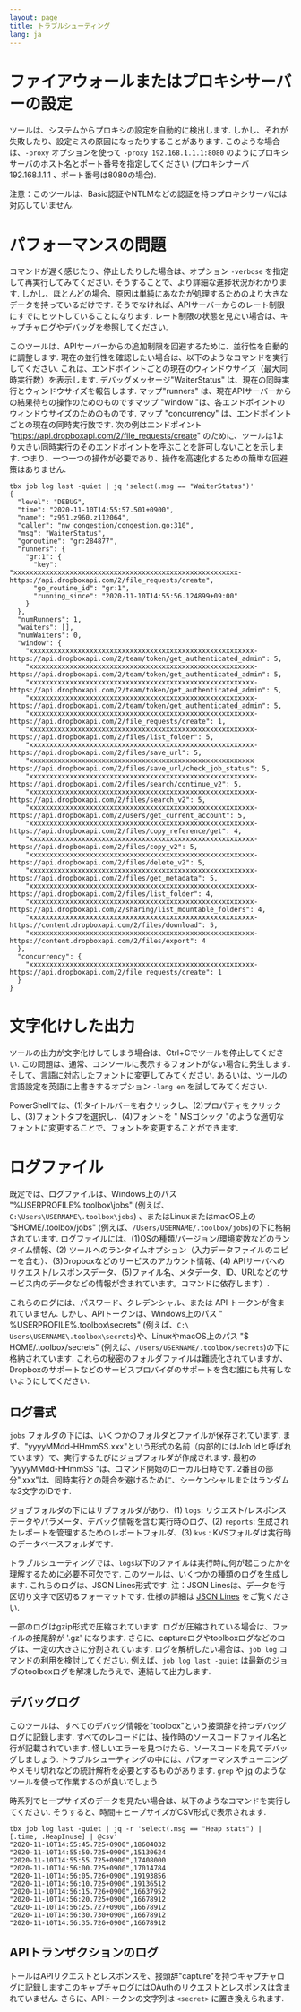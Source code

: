 ```yaml
---
layout: page
title: トラブルシューティング
lang: ja
---
```


# ファイアウォールまたはプロキシサーバーの設定

ツールは、システムからプロキシの設定を自動的に検出します. しかし、それが失敗したり、設定ミスの原因になったりすることがあります.
このような場合は、`-proxy` オプションを使って `-proxy 192.168.1.1.1:8080`
のようにプロキシサーバのホスト名とポート番号を指定してください (プロキシサーバ 192.168.1.1.1 、ポート番号は8080の場合).

注意：このツールは、Basic認証やNTLMなどの認証を持つプロキシサーバには対応していません.

# パフォーマンスの問題

コマンドが遅く感じたり、停止したりした場合は、オプション `-verbose` を指定して再実行してみてください.
そうすることで、より詳細な進捗状況がわかります. しかし、ほとんどの場合、原因は単純にあなたが処理するためのより大きなデータを持っているだけです.
そうでなければ、APIサーバーからのレート制限にすでにヒットしていることになります. レート制限の状態を見たい場合は、キャプチャログやデバッグを参照してください.

このツールは、APIサーバーからの追加制限を回避するために、並行性を自動的に調整します. 現在の並行性を確認したい場合は、以下のようなコマンドを実行してください.
これは、エンドポイントごとの現在のウィンドウサイズ（最大同時実行数）を表示します. デバッグメッセージ"WaiterStatus"
は、現在の同時実行とウィンドウサイズを報告します. マップ"runners"
は、現在APIサーバーからの結果待ちの操作のためのものですマップ "window "は、各エンドポイントのウィンドウサイズのためのものです.
マップ "concurrency" は、エンドポイントごとの現在の同時実行数です.
次の例はエンドポイント "https://api.dropboxapi.com/2/file_requests/create"
のために、ツールは1より大きい同時実行のそのエンドポイントを呼ぶことを許可しないことを示します.
つまり、一つ一つの操作が必要であり、操作を高速化するための簡単な回避策はありません.

```
tbx job log last -quiet | jq 'select(.msg == "WaiterStatus")' 
{
  "level": "DEBUG",
  "time": "2020-11-10T14:55:57.501+0900",
  "name": "z951.z960.z112064",
  "caller": "nw_congestion/congestion.go:310",
  "msg": "WaiterStatus",
  "goroutine": "gr:284877",
  "runners": {
    "gr:1": {
      "key": "xxxxxxxxxxxxxxxxxxxxxxxxxxxxxxxxxxxxxxxxxxxxxxxxxxxxxxxx-https://api.dropboxapi.com/2/file_requests/create",
      "go_routine_id": "gr:1",
      "running_since": "2020-11-10T14:55:56.124899+09:00"
    }
  },
  "numRunners": 1,
  "waiters": [],
  "numWaiters": 0,
  "window": {
    "xxxxxxxxxxxxxxxxxxxxxxxxxxxxxxxxxxxxxxxxxxxxxxxxxxxxxxxx-https://api.dropboxapi.com/2/team/token/get_authenticated_admin": 5,
    "xxxxxxxxxxxxxxxxxxxxxxxxxxxxxxxxxxxxxxxxxxxxxxxxxxxxxxxx-https://api.dropboxapi.com/2/team/token/get_authenticated_admin": 5,
    "xxxxxxxxxxxxxxxxxxxxxxxxxxxxxxxxxxxxxxxxxxxxxxxxxxxxxxxx-https://api.dropboxapi.com/2/team/token/get_authenticated_admin": 5,
    "xxxxxxxxxxxxxxxxxxxxxxxxxxxxxxxxxxxxxxxxxxxxxxxxxxxxxxxx-https://api.dropboxapi.com/2/team/token/get_authenticated_admin": 5,
    "xxxxxxxxxxxxxxxxxxxxxxxxxxxxxxxxxxxxxxxxxxxxxxxxxxxxxxxx-https://api.dropboxapi.com/2/file_requests/create": 1,
    "xxxxxxxxxxxxxxxxxxxxxxxxxxxxxxxxxxxxxxxxxxxxxxxxxxxxxxxx-https://api.dropboxapi.com/2/files/list_folder": 5,
    "xxxxxxxxxxxxxxxxxxxxxxxxxxxxxxxxxxxxxxxxxxxxxxxxxxxxxxxx-https://api.dropboxapi.com/2/files/save_url": 5,
    "xxxxxxxxxxxxxxxxxxxxxxxxxxxxxxxxxxxxxxxxxxxxxxxxxxxxxxxx-https://api.dropboxapi.com/2/files/save_url/check_job_status": 5,
    "xxxxxxxxxxxxxxxxxxxxxxxxxxxxxxxxxxxxxxxxxxxxxxxxxxxxxxxx-https://api.dropboxapi.com/2/files/search/continue_v2": 5,
    "xxxxxxxxxxxxxxxxxxxxxxxxxxxxxxxxxxxxxxxxxxxxxxxxxxxxxxxx-https://api.dropboxapi.com/2/files/search_v2": 5,
    "xxxxxxxxxxxxxxxxxxxxxxxxxxxxxxxxxxxxxxxxxxxxxxxxxxxxxxxx-https://api.dropboxapi.com/2/users/get_current_account": 5,
    "xxxxxxxxxxxxxxxxxxxxxxxxxxxxxxxxxxxxxxxxxxxxxxxxxxxxxxxx-https://api.dropboxapi.com/2/files/copy_reference/get": 4,
    "xxxxxxxxxxxxxxxxxxxxxxxxxxxxxxxxxxxxxxxxxxxxxxxxxxxxxxxx-https://api.dropboxapi.com/2/files/copy_v2": 5,
    "xxxxxxxxxxxxxxxxxxxxxxxxxxxxxxxxxxxxxxxxxxxxxxxxxxxxxxxx-https://api.dropboxapi.com/2/files/delete_v2": 5,
    "xxxxxxxxxxxxxxxxxxxxxxxxxxxxxxxxxxxxxxxxxxxxxxxxxxxxxxxx-https://api.dropboxapi.com/2/files/get_metadata": 5,
    "xxxxxxxxxxxxxxxxxxxxxxxxxxxxxxxxxxxxxxxxxxxxxxxxxxxxxxxx-https://api.dropboxapi.com/2/files/list_folder": 4,
    "xxxxxxxxxxxxxxxxxxxxxxxxxxxxxxxxxxxxxxxxxxxxxxxxxxxxxxxx-https://api.dropboxapi.com/2/sharing/list_mountable_folders": 4,
    "xxxxxxxxxxxxxxxxxxxxxxxxxxxxxxxxxxxxxxxxxxxxxxxxxxxxxxxx-https://content.dropboxapi.com/2/files/download": 5,
    "xxxxxxxxxxxxxxxxxxxxxxxxxxxxxxxxxxxxxxxxxxxxxxxxxxxxxxxx-https://content.dropboxapi.com/2/files/export": 4
  },
  "concurrency": {
    "xxxxxxxxxxxxxxxxxxxxxxxxxxxxxxxxxxxxxxxxxxxxxxxxxxxxxxxx-https://api.dropboxapi.com/2/file_requests/create": 1
  }
}
```

# 文字化けした出力

ツールの出力が文字化けしてしまう場合は、Ctrl+Cでツールを停止してください. この問題は、通常、コンソールに表示するフォントがない場合に発生します.
そして、言語に対応したフォントに変更してみてください. あるいは、ツールの言語設定を英語に上書きするオプション `-lang en`
を試してみてください.

PowerShellでは、(1)タイトルバーを右クリックし、(2)プロパティをクリックし、(3)フォントタブを選択し、(4)フォントを "
MSゴシック "のような適切なフォントに変更することで、フォントを変更することができます.

# ログファイル

既定では、ログファイルは、Windows上のパス "%USERPROFILE%\.toolbox\jobs" (例えば、`C:\Users\USERNAME\.toolbox\jobs`)
、またはLinuxまたはmacOS上の "$HOME/.toolbox/jobs" (例えば、`/Users/USERNAME/.toolbox/jobs`)の下に格納されています.
ログファイルには、(1)OSの種類/バージョン/環境変数などのランタイム情報、(2)
ツールへのランタイムオプション（入力データファイルのコピーを含む）、(3)Dropboxなどのサービスのアカウント情報、(4)
APIサーバへのリクエスト/レスポンスデータ、(5)ファイル名、メタデータ、ID、URLなどのサービス内のデータなどの情報が含まれています。コマンドに依存します）.

これらのログには、パスワード、クレデンシャル、または API トークンが含まれていません. しかし、APIトークンは、Windows上のパス "
%USERPROFILE%\.toolbox\secrets" (例えば、`C:\ Users\USERNAME\.toolbox\secrets`)や、LinuxやmacOS上のパス "$
HOME/.toolbox/secrets" (例えば、`/Users/USERNAME/.toolbox/secrets`)の下に格納されています.
これらの秘密のフォルダファイルは難読化されていますが、Dropboxのサポートなどのサービスプロバイダのサポートを含む誰にも共有しないようにしてください.

## ログ書式

`jobs` フォルダの下には、いくつかのフォルダとファイルが保存されています. まず、"yyyyMMdd-HHmmSS.xxx"という形式の名前（内部的にはJob
Idと呼ばれています）で、実行するたびにジョブフォルダが作成されます. 最初の "yyyyMMdd-HHmmSS "は、コマンド開始のローカル日時です.
2番目の部分".xxx"は、同時実行との競合を避けるために、シーケンシャルまたはランダムな3文字のIDです.

ジョブフォルダの下にはサブフォルダがあり、(1) `logs`:
リクエスト/レスポンスデータやパラメータ、デバッグ情報を含む実行時のログ、(2) `reports`:
生成されたレポートを管理するためのレポートフォルダ、(3) `kvs` : KVSフォルダは実行時のデータベースフォルダです.

トラブルシューティングでは、`logs`以下のファイルは実行時に何が起こったかを理解するために必要不可欠です.
このツールは、いくつかの種類のログを生成します. これらのログは、JSON Lines形式です. 注：JSON Linesは、データを行区切り文字で区切るフォーマットです.
仕様の詳細は [JSON Lines](https://jsonlines.org/) をご覧ください.

一部のログはgzip形式で圧縮されています. ログが圧縮されている場合は、ファイルの接尾辞が '.gz' になります.
さらに、captureログやtoolboxログなどのログは、一定の大きさに分割されています. ログを解析したい場合は、`job log`
コマンドの利用を検討してください. 例えば、`job log last -quiet` は最新のジョブのtoolboxログを解凍したうえで、連結して出力します.

## デバッグログ

このツールは、すべてのデバッグ情報を"toolbox"という接頭辞を持つデバッグログに記録します.
すべてのレコードには、操作時のソースコードファイル名と行が記載されています. 怪しいエラーを見つけたら、ソースコードを見てデバッグしましょう.
トラブルシューティングの中には、パフォーマンスチューニングやメモリ切れなどの統計解析を必要とするものがあります. `grep`
や [jq](https://stedolan.github.io/jq/) のようなツールを使って作業するのが良いでしょう.

時系列でヒープサイズのデータを見たい場合は、以下のようなコマンドを実行してください. そうすると、時間＋ヒープサイズがCSV形式で表示されます.

```
tbx job log last -quiet | jq -r 'select(.msg == "Heap stats") | [.time, .HeapInuse] | @csv'
"2020-11-10T14:55:45.725+0900",18604032
"2020-11-10T14:55:50.725+0900",15130624
"2020-11-10T14:55:55.725+0900",17408000
"2020-11-10T14:56:00.725+0900",17014784
"2020-11-10T14:56:05.726+0900",19193856
"2020-11-10T14:56:10.725+0900",19136512
"2020-11-10T14:56:15.726+0900",16637952
"2020-11-10T14:56:20.725+0900",16678912
"2020-11-10T14:56:25.727+0900",16678912
"2020-11-10T14:56:30.730+0900",16678912
"2020-11-10T14:56:35.726+0900",16678912
```

## APIトランザクションのログ

トールはAPIリクエストとレスポンスを、接頭辞"capture"を持つキャプチャログに記録しますこのキャプチャログにはOAuthのリクエストとレスポンスは含まれていません.
さらに、APIトークンの文字列は `<secret>` に置き換えられます.


